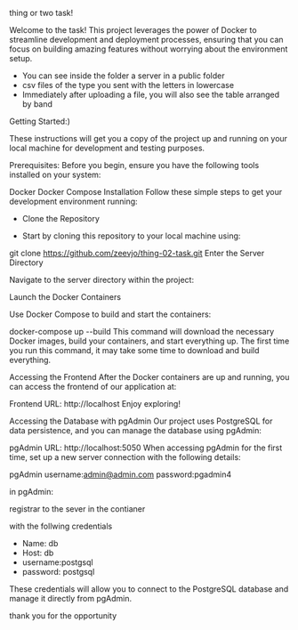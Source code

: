 thing or two task!

Welcome to the task!  This project leverages the power of Docker to streamline development and deployment processes, ensuring that you can focus on building amazing features without worrying about the environment setup.




* You can see inside the folder a server in a public folder
* csv files of the type you sent with the letters in lowercase
* Immediately after uploading a file, you will also see the table arranged by band

Getting Started:)

These instructions will get you a copy of the project up and running on your local machine for development and testing purposes.

Prerequisites: 
Before you begin, ensure you have the following tools installed on your system:

Docker
Docker Compose
Installation
Follow these simple steps to get your development environment running:

- Clone the Repository

- Start by cloning this repository to your local machine using:

git clone https://github.com/zeevjo/thing-02-task.git
Enter the Server Directory

Navigate to the server directory within the project:

Launch the Docker Containers

Use Docker Compose to build and start the containers:

docker-compose up --build
This command will download the necessary Docker images, build your containers, and start everything up. The first time you run this command, it may take some time to download and build everything.

Accessing the Frontend
After the Docker containers are up and running, you can access the frontend of our application at:

Frontend URL: http://localhost
Enjoy exploring!

Accessing the Database with pgAdmin
Our project uses PostgreSQL for data persistence, and you can manage the database using pgAdmin:

pgAdmin URL: http://localhost:5050
When accessing pgAdmin for the first time, set up a new server connection with the following details:

pgAdmin 
username:admin@admin.com
password:pgadmin4

in pgAdmin:

registrar to the sever in the contianer

with the follwing credentials

- Name: db
- Host: db
- username:postgsql
- password: postgsql

These credentials will allow you to connect to the PostgreSQL database and manage it directly from pgAdmin.

thank you for the opportunity
